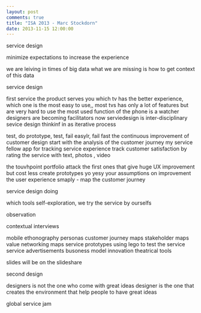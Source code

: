 ```yaml
---
layout: post
comments: true
title: "ISA 2013 - Marc Stockdorn"
date: 2013-11-15 12:00:00
---
```


service design

minimize expectations to increase the experience

we are leiving in times of big data
what we are missing is how to get context of this data

service design

first service
the product serves you
which tv has the better experience, which one is the most easy to use,, most tvs has only a lot of features but are very hard to use
the most used function of the phone is a watcher
designers are becoming facilitators now
serviedesign is inter-disciplinary
sevice design thinkinf in as iterative process

test, do prototype, test, fail easylr, fail fast
the continuous improvement of customer design
start with the analysis of the customer journey
my service fellow
app for tracking service experience
track customer satisfaction by rating the service with text, photos , video

the touvhpoint portfolio
attack the first ones that give huge UX improvement but cost less
create prototypes yo yesy your assumptions on improvement the user experience
smaply - map the customer journey

service design doing

which tools
self-exploration, we try the service by ourselfs

observation

contextual interviews

mobile ethonography
personas
customer journey maps
stakeholder maps
value networking maps
service prototypes
using lego to test the service
service advertisements
busoness model innovation
theatrical tools

slides will be on the slideshare


second design

designers is not the one who come with great ideas
designer is the one that creates the environment that help people to have great ideas

global service jam

